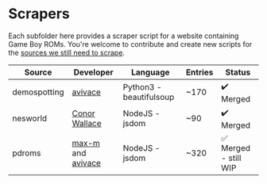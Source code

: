 # Scrapers

Each subfolder here provides a scraper script for a website containing Game Boy ROMs.
You're welcome to contribute and create new scripts for the [sources we still need to scrape](https://github.com/gbdev/database/issues?q=is%3Aopen+is%3Aissue+label%3Asource).

| Source       | Developer                                        | Language                 | Entries | Status                    |
|--------------|--------------------------------------------------|--------------------------|---------|---------------------------|
| demospotting | [avivace](https://github.com/avivace)            | Python3 - beautifulsoup  | ~170    | :heavy_check_mark: Merged |
| nesworld     | [Conor Wallace](https://github.com/cwallace3421) | NodeJS - jsdom           | ~90     | :heavy_check_mark: Merged |
| pdroms       | [max-m](https://github.com/max-m) and [avivace](https://github.com/avivace) | NodeJS - jsdom           | ~320    | :white_check_mark: Merged - still WIP |

